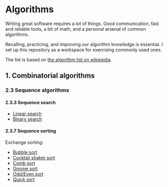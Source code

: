 # Algorithms

Writing great software requires a lot of things. Good communication, fast and
reliable tools, a bit of math, and a personal arsenal of common algorithms.

Recalling, practicing, and improving our algorithm knowledge is essential. I
set up this repository as a workspace for exercising commonly used ones.

The list is based on
[the algorithm list on wikipedia](https://en.wikipedia.org/wiki/List_of_algorithms).

## 1. Combinatorial algorithms

### 2.3 Sequence algorithms

#### 2.3.3 Sequence search

- [Linear search](combinatorial/sequence/search/linear.rb)
- [Binary search](combinatorial/sequence/search/binary.rb)

#### 2.3.7 Sequence sorting

Exchange sorting:

- [Bubble sort](combinatorial/sequence/sorting/bubble.rb)
- [Cocktail shaker sort](combinatorial/sequence/sorting/cocktail.rb)
- [Comb sort](combinatorial/sequence/sorting/comb.rb)
- [Gnome sort](combinatorial/sequence/sorting/gnome.rb)
- [Odd/Even sort](combinatorial/sequence/sorting/odd-even.rb)
- [Quick sort](combinatorial/sequence/sorting/quick.rb)

